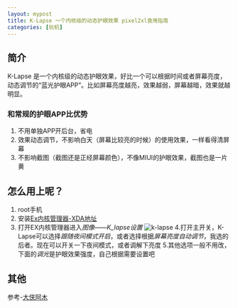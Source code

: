 ```yaml
---
layout: mypost
title: K-Lapse 一个内核级的动态护眼效果 pixel2xl食用指南
categories: [玩机]
---
```


## 简介
K-Lapse 是一个内核级的动态护眼效果，好比一个可以根据时间或者屏幕亮度，动态调节的“蓝光护眼APP”。比如屏幕亮度越亮，效果越弱，屏幕越暗，效果就越明显。

### 和常规的护眼APP比优势
1. 不用单独APP开后台，省电
2. 效果动态调节，不影响白天（屏幕比较亮的时候）的使用效果，一样看得清屏幕
3. 不影响截图（截图还是正经屏幕颜色），不像MIUI的护眼效果，截图也是一片黄

## 怎么用上呢？
1. root手机
2. 安装[Ex内核管理器-XDA地址](https://forum.xda-developers.com/t/kernel-september-8-pixel-2-xl-elementalx-4-07-android-11.3719079/)
3. 打开EX内核管理器进入*图像*——*K_lapse设置*
![k-lapse](https://i.loli.net/2021/04/06/MXnF9zrBiCxIgEY.jpg)
4.打开主开关，K-Lapse可以选择*跟随夜间模式开启*，或者选择根据*屏幕亮度自动调节*，我选的后者。现在可以开关一下夜间模式，或者调解下亮度
5.其他选项一般不用改，下面的*调光*是护眼效果强度，自己根据需要设置吧

## 其他
参考-[大侠阿木](https://www.daxiaamu.com/5496/)
